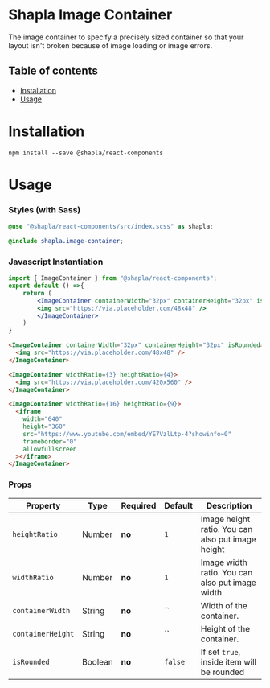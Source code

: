 # Shapla Image Container

The image container to specify a precisely sized container so that your layout isn't broken because of image loading or image errors.

## Table of contents

- [Installation](#installation)
- [Usage](#usage)

# Installation

```
npm install --save @shapla/react-components
```

# Usage

### Styles (with Sass)

```scss
@use "@shapla/react-components/src/index.scss" as shapla;

@include shapla.image-container;
```

### Javascript Instantiation

```jsx
import { ImageContainer } from "@shapla/react-components";
export default () =>{
    return (
        <ImageContainer containerWidth="32px" containerHeight="32px" isRounded>
        <img src="https://via.placeholder.com/48x48" />
        </ImageContainer>
    )
}

```

```html
<ImageContainer containerWidth="32px" containerHeight="32px" isRounded>
  <img src="https://via.placeholder.com/48x48" />
</ImageContainer>

<ImageContainer widthRatio={3} heightRatio={4}>
  <img src="https://via.placeholder.com/420x560" />
</ImageContainer>

<ImageContainer widthRatio={16} heightRatio={9}>
  <iframe
    width="640"
    height="360"
    src="https://www.youtube.com/embed/YE7VzlLtp-4?showinfo=0"
    frameborder="0"
    allowfullscreen
  ></iframe>
</ImageContainer>
```

### Props

| Property          | Type    | Required | Default | Description                                        |
| ----------------- | ------- | -------- | ------- |----------------------------------------------------|
| `heightRatio`     | Number  | **no**   | `1`     | Image height ratio. You can also put image height  |
| `widthRatio`      | Number  | **no**   | `1`     | Image width ratio. You can also put image width    |
| `containerWidth`  | String  | **no**   | ``      | Width of the container.                            |
| `containerHeight` | String  | **no**   | ``      | Height of the container.                           |
| `isRounded`       | Boolean | **no**   | `false` | If set `true`, inside item will be rounded         |
